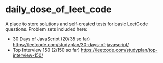 # daily_dose_of_leet_code

A place to store solutions and self-created tests for basic LeetCode questions. Problem sets included here:
- 30 Days of JavaScript (20/35 so far) https://leetcode.com/studyplan/30-days-of-javascript/
- Top Interview 150 (2/150 so far) https://leetcode.com/studyplan/top-interview-150/